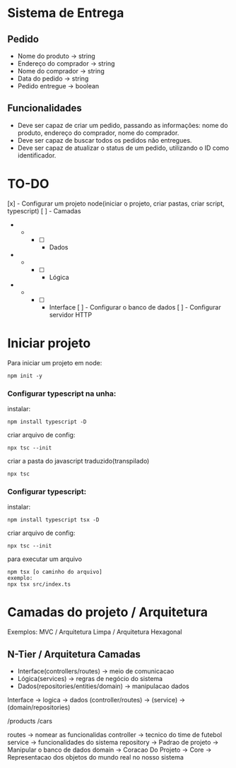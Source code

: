 # Sistema de Entrega

## Pedido
- Nome do produto -> string
- Endereço do comprador -> string
- Nome do comprador -> string
- Data do pedido -> string
- Pedido entregue -> boolean

## Funcionalidades
- Deve ser capaz de criar um pedido, passando as informações: nome do produto, endereço do comprador, nome do comprador.
- Deve ser capaz de buscar todos os pedidos não entregues.
- Deve ser capaz de atualizar o status de um pedido, utilizando o ID como identificador.

# TO-DO
[x] - Configurar um projeto node(iniciar o projeto, criar pastas, criar script, typescript)
[ ] - Camadas
- - - [ ] - Dados
- - - [ ] - Lógica
- - - [ ] - Interface
[ ] - Configurar o banco de dados
[ ] - Configurar servidor HTTP

# Iniciar projeto

Para iniciar um projeto em node:
```
npm init -y
```

### Configurar typescript na unha:
instalar:
```
npm install typescript -D
```
criar arquivo de config:
```
npx tsc --init
```
criar a pasta do javascript traduzido(transpilado)
```
npx tsc
```

### Configurar typescript:
instalar:
```
npm install typescript tsx -D
```
criar arquivo de config:
```
npx tsc --init
```
para executar um arquivo
```
npm tsx [o caminho do arquivo]
exemplo:
npx tsx src/index.ts
```

# Camadas do projeto / Arquitetura

Exemplos: MVC / Arquitetura Limpa / Arquitetura Hexagonal

## N-Tier / Arquitetura Camadas

- Interface(controllers/routes) -> meio de comunicacao
- Lógica(services) -> regras de negócio do sistema
- Dados(repositories/entities/domain) -> manipulacao dados


Interface -> logica -> dados
(controller/routes) -> (service) -> (domain/repositories)

/products
/cars

routes -> nomear as funcionalidas
controller -> tecnico do time de futebol
service -> funcionalidades do sistema
repository -> Padrao de projeto -> Manipular o banco de dados 
domain -> Coracao Do Projeto -> Core -> Representacao dos objetos do mundo real no nosso sistema
